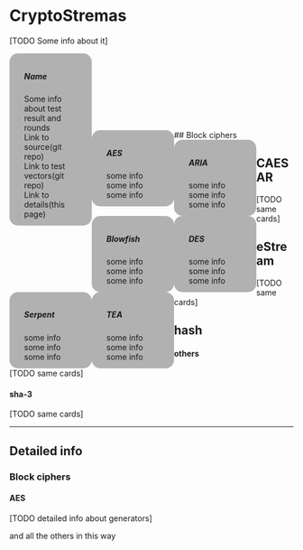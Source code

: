 # **CryptoStremas**
[TODO Some info about it]

<style>
.card {
    float: left;
    transition: 0.3s;
    border-radius: 15px;
    width: 25%;
    height: auto;
    padding: 10px;
    margin: auto;
    background-color: rgba(0, 0, 0, 0.3);
}

.card:hover {
    box-shadow: 0 8px 16px 0 rgba(0,0,0,0.2);
}
.container {
    padding: 2px 16px;
}
</style>

<div class="card">
  <div class="container">
    <h5><b>Name</b></h5>
    Some info about test result and rounds</br>
    Link to source(git repo)<br/>
    Link to test vectors(git repo)<br/>
    Link to details(this page)<br/>
  </div>
</div>
<br/>
<br/>
<br/>
<br/>
<br/>
<br/>
<br/>
<br/>
## Block ciphers
<div class="card">
  <div class="container">
    <h5><b>AES</b></h5>
    some info<br/>
    some info<br/>
    some info<br/>
  </div>
</div>
<div class="card">
  <div class="container">
    <h5><b>ARIA</b></h5>
    some info<br/>
    some info<br/>
    some info<br/>
  </div>
</div>
<div class="card">
  <div class="container">
    <h5><b>Blowfish</b></h5>
    some info<br/>
    some info<br/>
    some info<br/>
  </div>
</div>
<div class="card">
  <div class="container">
    <h5><b>DES</b></h5>
    some info<br/>
    some info<br/>
    some info<br/>
  </div>
</div>
<div class="card">
  <div class="container">
    <h5><b>Serpent</b></h5>
    some info<br/>
    some info<br/>
    some info<br/>
  </div>
</div>
<div class="card">
  <div class="container">
    <h5><b>TEA</b></h5>
    some info<br/>
    some info<br/>
    some info<br/>
  </div>
</div>
  
## CAESAR
[TODO same cards]
## eStream
[TODO same cards]
## hash
#### others
[TODO same cards]
#### sha-3
[TODO same cards]

---
## **Detailed info**

### Block ciphers

#### AES
[TODO detailed info about generators]

and all the others in this way
